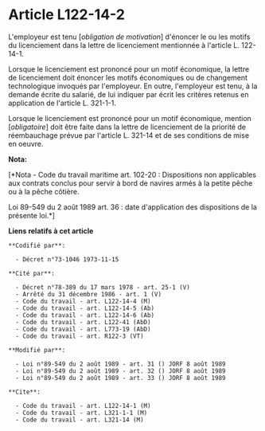 # Article L122-14-2

L'employeur est tenu [*obligation de motivation*] d'énoncer le ou les motifs du licenciement dans la lettre de licenciement
mentionnée à l'article L. 122-14-1.

Lorsque le licenciement est prononcé pour un motif économique, la lettre de licenciement doit énoncer les motifs économiques
ou de changement technologique invoqués par l'employeur. En outre, l'employeur est tenu, à la demande écrite du salarié, de
lui indiquer par écrit les critères retenus en application de l'article L. 321-1-1.

Lorsque le licenciement est prononcé pour un motif économique, mention [*obligatoire*] doit être faite dans la lettre de
licenciement de la priorité de réembauchage prévue par l'article L. 321-14 et de ses conditions de mise en oeuvre.

**Nota:**

[*Nota - Code du travail maritime art. 102-20 : Dispositions non applicables aux contrats conclus pour servir à bord de
navires armés à la petite pêche ou à la pêche côtière.

Loi 89-549 du 2 août 1989 art. 36 : date d'application des dispositions de la présente loi.*]

**Liens relatifs à cet article**

	**Codifié par**:

	  - Décret n°73-1046 1973-11-15

	**Cité par**:

	  - Décret n°78-389 du 17 mars 1978 - art. 25-1 (V)
	  - Arrêté du 31 décembre 1986 - art. 1 (V)
	  - Code du travail - art. L122-14-4 (M)
	  - Code du travail - art. L122-14-5 (Ab)
	  - Code du travail - art. L122-14-6 (Ab)
	  - Code du travail - art. L122-41 (AbD)
	  - Code du travail - art. L773-19 (AbD)
	  - Code du travail - art. R122-3 (VT)

	**Modifié par**:

	  - Loi n°89-549 du 2 août 1989 - art. 31 () JORF 8 août 1989
	  - Loi n°89-549 du 2 août 1989 - art. 32 () JORF 8 août 1989
	  - Loi n°89-549 du 2 août 1989 - art. 33 () JORF 8 août 1989

	**Cite**:

	  - Code du travail - art. L122-14-1 (M)
	  - Code du travail - art. L321-1-1 (M)
	  - Code du travail - art. L321-14 (M)
